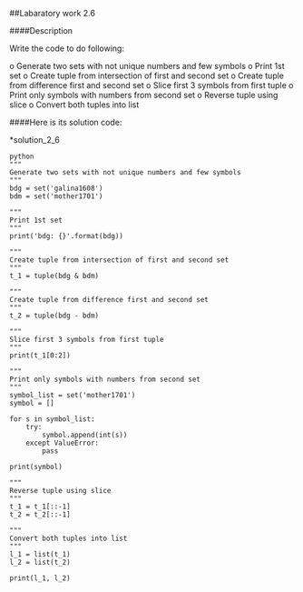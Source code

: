 ##Labaratory work 2.6

####Description

Write the code to do following:

o Generate two sets with not unique numbers and few symbols 
o Print 1st set 
o Create tuple from intersection of first and second set 
o Create tuple from difference first and second set 
o Slice first 3 symbols from first tuple 
o Print only symbols with numbers from second set 
o Reverse tuple using slice 
o Convert both tuples into list

####Here is its solution code:

*solution_2_6
```
python
"""
Generate two sets with not unique numbers and few symbols
"""
bdg = set('galina1608')
bdm = set('mother1701')

"""
Print 1st set
"""
print('bdg: {}'.format(bdg))

"""
Create tuple from intersection of first and second set
"""
t_1 = tuple(bdg & bdm)

"""
Create tuple from difference first and second set
"""
t_2 = tuple(bdg - bdm)

"""
Slice first 3 symbols from first tuple
"""
print(t_1[0:2])

"""
Print only symbols with numbers from second set
"""
symbol_list = set('mother1701')
symbol = []

for s in symbol_list:
    try:
        symbol.append(int(s))
    except ValueError:
        pass

print(symbol)

"""
Reverse tuple using slice
"""
t_1 = t_1[::-1]
t_2 = t_2[::-1]

"""
Convert both tuples into list
"""
l_1 = list(t_1)
l_2 = list(t_2)

print(l_1, l_2)
```